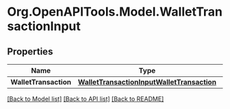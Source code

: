 # Org.OpenAPITools.Model.WalletTransactionInput

## Properties

Name | Type | Description | Notes
------------ | ------------- | ------------- | -------------
**WalletTransaction** | [**WalletTransactionInputWalletTransaction**](WalletTransactionInputWalletTransaction.md) |  | 

[[Back to Model list]](../README.md#documentation-for-models) [[Back to API list]](../README.md#documentation-for-api-endpoints) [[Back to README]](../README.md)

